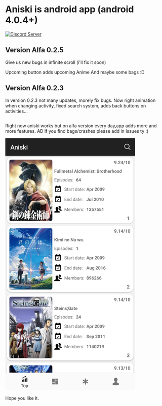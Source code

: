 # Aniski is android app (android 4.0.4+)

[![Discord Server](https://img.shields.io/discord/460491088004907029.svg?style=flat&logo=discord)](https://discord.gg/bsfEDX)
## Version Alfa 0.2.5
Give us new bugs in infinite scroll (i'll fix it soon)

Upcoming button adds upcoming Anime 
And maybe some bags :D

## Version Alfa 0.2.3
In version 0.2.3 not many updates, morely fix bugs. 
Now right animation when changing activity, fixed search system, adds back buttons on activities...

##

Right now aniski works but on alfa version every day,app adds more and more features. 
AD
If you find bags/crashes please add in Issues ty :)

![alt text](https://github.com/freja96/aniski_apk/blob/master/icon.png)

Hope you like it.
